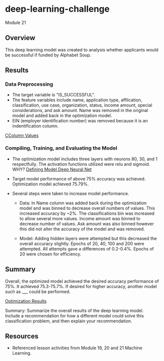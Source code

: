 # deep-learning-challenge
Module 21

## Overview ##
This deep learning model was created to analysis whether applicants would be successful if funded by Alphabet Soup.

## Results ##

### Data Preprocessing ###

* The target variable is "IS_SUCCESSFUL". 
* The feature variables include name, application type, affilcation, classification, use case, organization, status, income amount, special considerations, and ask amount. Name was removed in the original model and added back in the optimization model. 
* EIN (employer identification number) was removed because it is an indentification column.

[CColumn Values](Images/opt_values.png)

### Compiling, Training, and Evaluating the Model ###

* The optimization model includes three layers with neurons 80, 30, and 1 respectfully. The activation functions utilized were relu and sigmoid.
WHY?
[Defining Model Deep Neural Net](Images/opt_model.png)

* Target model performance of above 75% accuracy was achieved. Optimization model achieved 75.79%. 

* Several steps were taken to increase model performance.
    * Data: In Name column was added back during the optimization model and was binned to decrease overall numbers of values. This increased accuracy by ~2%. The classifications bin was increased to allow several more values. Income amount was binned to decrease number of values. Ask amount was also binned however this did not alter the accuracy of the model and was removed.

    * Model: Adding hidden layers were attempted but this decreased the overall accuracy slightly. Epochs of 20, 40, 100 and 200 were attempted. All attempts gave a differences of 0.2-0.4%. Epochs of 20 were chosen for efficiency.

## Summary ##
Overall, the optimized model achieved the desired accuracy performance of 75%. It achieved 75.3-75.7%. If desired for higher accuracy, another model such as ___ could be performed. 

[Optimization Results](Images/opt_results.png)

Summary: Summarize the overall results of the deep learning model. Include a recommendation for how a different model could solve this classification problem, and then explain your recommendation.


## Resources ##
* Referenced lesson activities from Module 19, 20 and 21 Machine Learning.